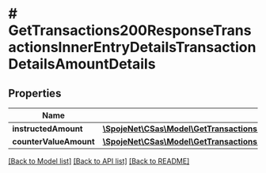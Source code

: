 # # GetTransactions200ResponseTransactionsInnerEntryDetailsTransactionDetailsAmountDetails

## Properties

Name | Type | Description | Notes
------------ | ------------- | ------------- | -------------
**instructedAmount** | [**\SpojeNet\CSas\Model\GetTransactions200ResponseTransactionsInnerEntryDetailsTransactionDetailsAmountDetailsInstructedAmount**](GetTransactions200ResponseTransactionsInnerEntryDetailsTransactionDetailsAmountDetailsInstructedAmount.md) |  | [optional]
**counterValueAmount** | [**\SpojeNet\CSas\Model\GetTransactions200ResponseTransactionsInnerEntryDetailsTransactionDetailsAmountDetailsCounterValueAmount**](GetTransactions200ResponseTransactionsInnerEntryDetailsTransactionDetailsAmountDetailsCounterValueAmount.md) |  | [optional]

[[Back to Model list]](../../README.md#models) [[Back to API list]](../../README.md#endpoints) [[Back to README]](../../README.md)

